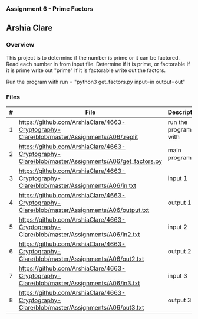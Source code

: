 ### Assignment 6 - Prime Factors
## Arshia Clare
### Overview
This project is to determine if the number is prime or it can be factored.
Read each number in from input file.
Determine if it is prime, or factorable
If it is prime write out "prime"
If it is factorable write out the factors.

Run the program with
run = "python3 get_factors.py input=in output=out"

### Files

|   #   | File                       | Description                                                |
| :---: | -------------------------- | ---------------------------------------------------------- |
|   1   | https://github.com/ArshiaClare/4663-Cryptography-Clare/blob/master/Assignments/A06/.replit| run the program with|
|   2   | https://github.com/ArshiaClare/4663-Cryptography-Clare/blob/master/Assignments/A06/get_factors.py | main program|
|   3   | https://github.com/ArshiaClare/4663-Cryptography-Clare/blob/master/Assignments/A06/in.txt| input 1|
|   4   | https://github.com/ArshiaClare/4663-Cryptography-Clare/blob/master/Assignments/A06/output.txt|output 1|
|   5   | https://github.com/ArshiaClare/4663-Cryptography-Clare/blob/master/Assignments/A06/in2.txt |input 2|
|6|https://github.com/ArshiaClare/4663-Cryptography-Clare/blob/master/Assignments/A06/out2.txt|output 2|
|7|https://github.com/ArshiaClare/4663-Cryptography-Clare/blob/master/Assignments/A06/in3.txt|input 3|
|8|https://github.com/ArshiaClare/4663-Cryptography-Clare/blob/master/Assignments/A06/out3.txt|output 3|
